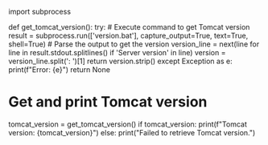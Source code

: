 import subprocess

def get_tomcat_version():
    try:
        # Execute command to get Tomcat version
        result = subprocess.run(['version.bat'], capture_output=True, text=True, shell=True)
        # Parse the output to get the version
        version_line = next(line for line in result.stdout.splitlines() if 'Server version' in line)
        version = version_line.split(': ')[1]
        return version.strip()
    except Exception as e:
        print(f"Error: {e}")
        return None

# Get and print Tomcat version
tomcat_version = get_tomcat_version()
if tomcat_version:
    print(f"Tomcat version: {tomcat_version}")
else:
    print("Failed to retrieve Tomcat version.")
